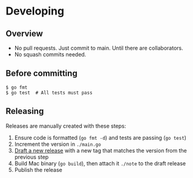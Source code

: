 # Developing

## Overview

- No pull requests. Just commit to main. Until there are collaborators.
- No squash commits needed.

## Before committing

```
$ go fmt
$ go test  # All tests must pass
```

## Releasing

Releases are manually created with these steps:

1. Ensure code is formatted (`go fmt -d`) and tests are passing (`go test`)
2. Increment the version in `./main.go`
3. [Draft a new release](https://github.com/jbrudvik/note/releases/new) with a new tag that matches the version from the previous step
4. Build Mac binary (`go build`), then attach it `./note` to the draft release
5. Publish the release
